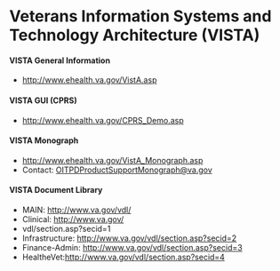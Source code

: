 # Veterans Information Systems and Technology Architecture (VISTA)

#### VISTA General Information
* http://www.ehealth.va.gov/VistA.asp

#### VISTA GUI (CPRS)
* http://www.ehealth.va.gov/CPRS_Demo.asp

#### VISTA Monograph
* http://www.ehealth.va.gov/VistA_Monograph.asp
* Contact: OITPDProductSupportMonograph@va.gov


#### VISTA Document Library
* MAIN: http://www.va.gov/vdl/
* Clinical: http://www.va.gov/
* vdl/section.asp?secid=1
* Infrastructure: http://www.va.gov/vdl/section.asp?secid=2
* Finance-Admin: http://www.va.gov/vdl/section.asp?secid=3
* HealtheVet:http://www.va.gov/vdl/section.asp?secid=4


